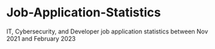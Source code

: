 # Job-Application-Statistics
IT, Cybersecurity, and Developer job application statistics between Nov 2021 and February 2023
